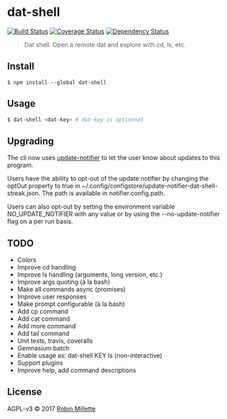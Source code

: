 # dat-shell
[![Build Status](https://travis-ci.org/millette/dat-shell.svg?branch=master)](https://travis-ci.org/millette/dat-shell)
[![Coverage Status](https://coveralls.io/repos/github/millette/dat-shell/badge.svg?branch=master)](https://coveralls.io/github/millette/dat-shell?branch=master)
[![Dependency Status](https://gemnasium.com/badges/github.com/millette/dat-shell.svg)](https://gemnasium.com/github.com/millette/dat-shell)
> Dat shell. Open a remote dat and explore with cd, ls, etc.

## Install
```
$ npm install --global dat-shell
```

## Usage
```sh
$ dat-shell <dat-key> # dat-key is optionnal
```

## Upgrading
The cli now uses [update-notifier][] to let the user know about updates to this program.

Users have the ability to opt-out of the update notifier by changing
the optOut property to true in ~/.config/configstore/update-notifier-dat-shell-streak.json.
The path is available in notifier.config.path.

Users can also opt-out by setting the environment variable NO_UPDATE_NOTIFIER
with any value or by using the --no-update-notifier flag on a per run basis.

## TODO
* Colors
* Improve cd handling
* Improve ls handling (arguments, long version, etc.)
* Improve args quoting (à la bash)
* Make all commands async (promises)
* Improve user responses
* Make prompt configurable (à la bash)
* Add cp command
* Add cat command
* Add more command
* Add tail command
* Unit tests, travis, coveralls
* Gemnasium batch
* Enable usage as: dat-shell KEY ls (non-interactive)
* Support plugins
* Improve help, add command descriptions

## License
AGPL-v3 © 2017 [Robin Millette](http://robin.millette.info)

[update-notifier]: <https://github.com/yeoman/update-notifier>
